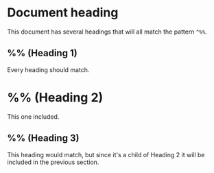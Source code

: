# Document heading

This document has several headings that will all match the pattern `^%%`.

## %% (Heading 1)

Every heading should match.

# %% (Heading 2)

This one included.

## %% (Heading 3)

This heading would match, but since it's a child of Heading 2 it will be included in the previous section.
